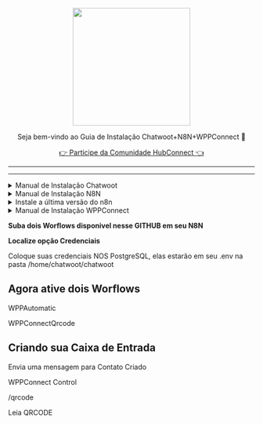 <p align="center">
<img src="https://cwmkt.com.br/wp-content/uploads/2024/04/logo_github.png" width="240" />
<p align="center">Seja bem-vindo ao Guia de Instalação Chatwoot+N8N+WPPConnect 🚀</p>
</p>
  
<p align="center"> 
<a href="https://hubconnect.top" target="_blank">👉 Participe da Comunidade HubConnect 👈</a>
</p>

<hr />
<hr />


<details>
  
<summary>Manual de Instalação Chatwoot</summary>

### Atualize sua máquina com os últimos pacotes

```bash
sudo apt update && apt upgrade -y
```

### Baixe o instalador automático do Chatwoot

```bash
wget https://get.chatwoot.app/linux/install.sh
```

### Execute a permisão no arquivo install.sh

```bash
chmod +x install.sh
```

### Inicie a instalação, digite "yes" para SSL, em seguida digite seu dominio e prossiga confimando com yes.
### Esse processo vai levar média ~ 15

  ```bash
./install.sh --install
  ```

Use as opções abaixo

yes

app.dominio.com.br

contato@dominio.com.br

yes para todos

### Alterando Idioma e ativando sua tela de cadastro

```bash
nano /home/chatwoot/chatwoot/.env
```

Altere a linha:

`DEFAULT_LOCALE=pt_BR` para `ENABLE_ACCOUNT_SIGNUP=true`

```bash
systemctl daemon-reload && systemctl restart chatwoot.target
```

Acesse: app.seudominio.com.br

Faça seu cadastro

### Habilitando configurações ocultas do Chatwoot no banco de dados PostgreSQL

```bash
sudo -i -u postgres psql
\c chatwoot_production
```

```bash
update installation_configs set locked = false;
```

```bash
\q
```

</details>

<details>
  
<summary>Manual de Instalação N8N</summary>

### Criando Banco de dados Usuario e Senha

```bash
sudo -i -u postgres psql
```

```bash
CREATE ROLE n8n_user WITH LOGIN PASSWORD 'SenhaAqui';
```

```bash
CREATE DATABASE n8n_db;
```

```bash
GRANT ALL PRIVILEGES ON DATABASE n8n_db TO n8n_user;
```

```bash
GRANT CONNECT ON DATABASE n8n_db TO n8n_user;
```

```bash
\q
```

### Remova Node.js instalado pelo Chatwoot

```bash
sudo apt-get remove nodejs
```

```bash
sudo apt-get purge nodejs
```

```bash
sudo apt-get autoremove
```

### Instale a versão v18.x
Baixe e importe a chave Nodesource GPG

```bash
sudo apt-get update
```

```bash
sudo apt-get install -y ca-certificates curl gnupg
```

```bash
sudo mkdir -p /etc/apt/keyrings
```

```bash
curl -fsSL https://deb.nodesource.com/gpgkey/nodesource-repo.gpg.key | sudo gpg --dearmor -o /etc/apt/keyrings/nodesource.gpg
```

Criar repositório deb

```bash
NODE_MAJOR=18
```

```bash
echo "deb [signed-by=/etc/apt/keyrings/nodesource.gpg] https://deb.nodesource.com/node_$NODE_MAJOR.x nodistro main" | sudo tee /etc/apt/sources.list.d/nodesource.list
```

Execute a atualização e instale

```bash
sudo apt-get update
```

```bash
sudo apt-get install nodejs -y
```


</details>

<details>
  
<summary>Instale a última versão do n8n</summary>

```bash
sudo npm install -g n8n
```

```bash
npm install pm2 -g
```

```bash
wget https://dl.google.com/linux/direct/google-chrome-stable_current_amd64.deb
```

```bash
sudo apt install ./google-chrome-stable_current_amd64.deb
```

```bash
sudo nano /etc/nginx/sites-available/n8n
```

```bash
server {
  server_name conector.dominio.com.br;
  
  underscores_in_headers on;

  location / {

   proxy_pass http://127.0.0.1:5678;
   proxy_pass_header Authorization;
   proxy_set_header Upgrade $http_upgrade;
   proxy_set_header Connection "upgrade";
   proxy_set_header Host $host;
   proxy_set_header X-Forwarded-Proto $scheme;
   proxy_set_header X-Forwarded-Ssl on; # Optional
   proxy_set_header X-Real-IP $remote_addr;
   proxy_set_header X-Forwarded-For $proxy_add_x_forwarded_for;
   proxy_http_version 1.1;
   proxy_set_header Connection "";
   proxy_buffering off;
   client_max_body_size 0;
   proxy_read_timeout 36000s;
   proxy_redirect off;
  }
  add_header Strict-Transport-Security "max-age=31536000; includeSubDomains" always;
  ssl_protocols TLSv1.2 TLSv1.3;
} 
  ```

```bash
sudo ln -s /etc/nginx/sites-available/n8n /etc/nginx/sites-enabled
```

```bash
sudo certbot --nginx
```

```bash
sudo service nginx restart
```

```bash
pm2 start n8n --cron-restart="0 0 * * *" -- start
```

### Execute esse comando abaixo para não cair seu n8n quando você reiniciar sua VPS

```bash
sudo pm2 startup ubuntu -u root && sudo pm2 startup ubuntu -u root --hp /root && sudo pm2 save
```

</details>

<details>
  
<summary>Manual de Instalação WPPConnect</summary>

```bash
sudo apt update && apt upgrade -y
```

```bash
curl -fsSL https://deb.nodesource.com/setup_16.x | sudo -E bash -
```

```bash
sudo apt-get install -y nodejs
```

```bash
node -v
```

```bash
sudo apt install npm
```

```bash
npm install pm2 -g
```

```bash
npm install -g npm@8.18.0
```

```bash
wget https://dl.google.com/linux/direct/google-chrome-stable_current_amd64.deb
```

```bash
sudo apt install ./google-chrome-stable_current_amd64.deb


```bash
apt install git
```

```bash
git clone https://github.com/wppconnect-team/wppconnect-server
```

```bash
cd wppconnect-server
```

```bash
npm install --force
```

```bash
npm run build
```


## Ativando SSL WPPConnect

```bash
sudo apt install nginx
```

```bash
sudo rm /etc/nginx/sites-enabled/default
```

```bash
sudo nano /etc/nginx/sites-available/wppconnect


```
server {

  server_name wppconnect.dominio.com.br;

  location / {

    proxy_pass http://127.0.0.1:21465;

    proxy_http_version 1.1;

    proxy_set_header Upgrade $http_upgrade;

    proxy_set_header Connection 'upgrade';

    proxy_set_header Host $host;

    proxy_set_header X-Real-IP $remote_addr;

    proxy_set_header X-Forwarded-Proto $scheme;

    proxy_set_header X-Forwarded-For $proxy_add_x_forwarded_for;

    proxy_cache_bypass $http_upgrade;

  }

   }
```

```bash
sudo ln -s /etc/nginx/sites-available/wppconnect /etc/nginx/sites-enabled


```bash
sudo certbot --nginx


```bash
sudo service nginx restart
```

```bash
pm2 start npm --cron-restart="0 0 * * *" -- start
```

```bash
EXECUTE COMANDO ABAIXO PARA NÃO CAIR QUANDO REINICIAR A VPS
```

```bash
sudo pm2 startup ubuntu -u root && sudo pm2 startup ubuntu -u root --hp /root && sudo pm2 save
```

Acesse: 

http://site/api-docs

</details>

**Suba dois Worflows disponivel nesse GITHUB em seu N8N**



**Localize opção Credenciais**



Coloque suas credenciais NOS PostgreSQL, elas estarão em seu .env na pasta /home/chatwoot/chatwoot


## Agora ative dois Worflows


WPPAutomatic

WPPConnectQrcode




## Criando sua Caixa de Entrada


Envia uma mensagem para Contato Criado

WPPConnect Control

/qrcode

Leia QRCODE


